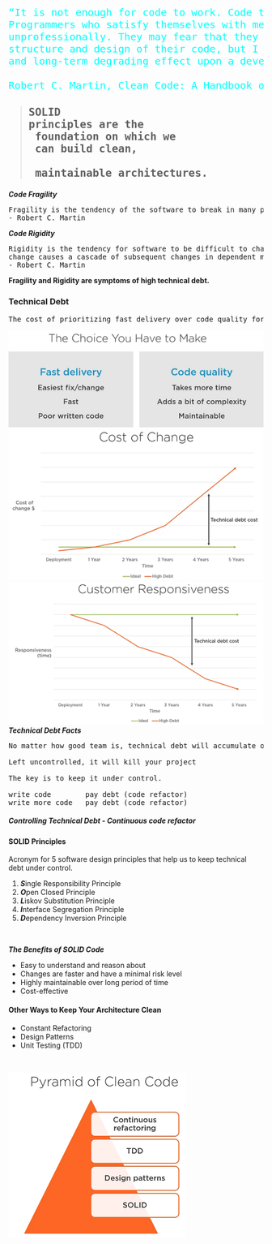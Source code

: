 <pre style="color: aqua; font-size: x-large">
“It is not enough for code to work. Code that works is often badly broken.
Programmers who satisfy themselves with merely working code are behaving 
unprofessionally. They may fear that they don’t have time to improve the 
structure and design of their code, but I disagree. Nothing has a more profound 
and long-term degrading effect upon a development project than bad code.”

Robert C. Martin, Clean Code: A Handbook of Agile Software Craftsmanship 
</pre>

> ## <pre>SOLID principles are the <br> foundation on which we <br>    can build clean, <br> maintainable architectures.</pre>
***Code Fragility*** 
<pre>
Fragility is the tendency of the software to break in many places every time it is changed.
- Robert C. Martin
</pre>
***Code Rigidity***
<pre>
Rigidity is the tendency for software to be difficult to change, even in simple ways. Every 
change causes a cascade of subsequent changes in dependent modules.
- Robert C. Martin
</pre>
**Fragility and Rigidity are symptoms of high technical debt.**
<br>
### Technical Debt
<pre>
The cost of prioritizing fast delivery over code quality for long periods of time.
</pre> 
![TechnicalDebt.png](src/images/TechnicalDebt.png)
![CostOfChange.png](src/images/CostOfChange.png)
![CustomerResponsiveness](src/images/CustomerResponsiveness.png)
<br>
***Technical Debt Facts***
<pre>
No matter how good team is, technical debt will accumulate over time.

Left uncontrolled, it will kill your project

The key is to keep it under control.

write code        pay debt (code refactor)
write more code   pay debt (code refactor)
</pre>
##### Controlling Technical Debt - Continuous code refactor
#### SOLID Principles 
Acronym for 5 software design principles that help us to keep technical debt under control.
1. ***S***ingle Responsibility Principle
2. ***O***pen Closed Principle
3. ***L***iskov Substitution Principle
4. ***I***nterface Segregation Principle
5. ***D***ependency Inversion Principle 
<br>

***The Benefits of SOLID Code***
* Easy to understand and reason about
* Changes are faster and have a minimal risk level
* Highly maintainable over long period of time
* Cost-effective
#### Other Ways to Keep Your Architecture Clean
* Constant Refactoring
* Design Patterns
* Unit Testing (TDD)
<br>

![PyramidOfCleanCode](src/images/PyramidOfCleanCode.png)
